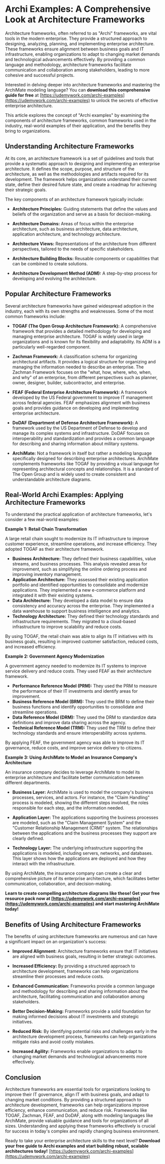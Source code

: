 # Archi Examples: A Comprehensive Look at Architecture Frameworks

Architecture frameworks, often referred to as "Archi" frameworks, are vital tools in the modern enterprise. They provide a structured approach to designing, analyzing, planning, and implementing enterprise architecture. These frameworks ensure alignment between business goals and IT infrastructure, enabling organizations to adapt to changing market demands and technological advancements effectively. By providing a common language and methodology, architecture frameworks facilitate communication and collaboration among stakeholders, leading to more cohesive and successful projects.

Interested in delving deeper into architecture frameworks and mastering the ArchiMate modeling language? You can **download this comprehensive guide for free** at [https://udemywork.com/archi-examples](https://udemywork.com/archi-examples) to unlock the secrets of effective enterprise architecture.

This article explores the concept of "Archi examples" by examining the components of architecture frameworks, common frameworks used in the industry, real-world examples of their application, and the benefits they bring to organizations.

## Understanding Architecture Frameworks

At its core, an architecture framework is a set of guidelines and tools that provide a systematic approach to designing and implementing an enterprise architecture. It defines the scope, purpose, and structure of the architecture, as well as the methodologies and artifacts required for its development. The framework helps organizations understand their current state, define their desired future state, and create a roadmap for achieving their strategic goals.

The key components of an architecture framework typically include:

*   **Architecture Principles:** Guiding statements that define the values and beliefs of the organization and serve as a basis for decision-making.

*   **Architecture Domains:** Areas of focus within the enterprise architecture, such as business architecture, data architecture, application architecture, and technology architecture.

*   **Architecture Views:** Representations of the architecture from different perspectives, tailored to the needs of specific stakeholders.

*   **Architecture Building Blocks:** Reusable components or capabilities that can be combined to create solutions.

*   **Architecture Development Method (ADM):** A step-by-step process for developing and evolving the architecture.

## Popular Architecture Frameworks

Several architecture frameworks have gained widespread adoption in the industry, each with its own strengths and weaknesses. Some of the most common frameworks include:

*   **TOGAF (The Open Group Architecture Framework):** A comprehensive framework that provides a detailed methodology for developing and managing enterprise architecture. TOGAF is widely used in large organizations and is known for its flexibility and adaptability. Its ADM is a particularly well-regarded component.

*   **Zachman Framework:** A classification schema for organizing architectural artifacts. It provides a logical structure for organizing and managing the information needed to describe an enterprise. The Zachman Framework focuses on the "what, how, where, who, when, and why" of an enterprise, from different perspectives such as planner, owner, designer, builder, subcontractor, and enterprise.

*   **FEAF (Federal Enterprise Architecture Framework):** A framework developed by the US Federal government to improve IT management across federal agencies. FEAF emphasizes alignment with business goals and provides guidance on developing and implementing enterprise architecture.

*   **DoDAF (Department of Defense Architecture Framework):** A framework used by the US Department of Defense to develop and manage its complex systems and infrastructure. DoDAF focuses on interoperability and standardization and provides a common language for describing and sharing information about military systems.

*   **ArchiMate:** Not a framework in itself but rather a modeling language specifically designed for describing enterprise architectures. ArchiMate complements frameworks like TOGAF by providing a visual language for representing architectural concepts and relationships. It is a standard of The Open Group and is widely used to create consistent and understandable architecture diagrams.

## Real-World Archi Examples: Applying Architecture Frameworks

To understand the practical application of architecture frameworks, let's consider a few real-world examples:

**Example 1: Retail Chain Transformation**

A large retail chain sought to modernize its IT infrastructure to improve customer experience, streamline operations, and increase efficiency. They adopted TOGAF as their architecture framework.

*   **Business Architecture:** They defined their business capabilities, value streams, and business processes. This analysis revealed areas for improvement, such as simplifying the online ordering process and improving inventory management.
*   **Application Architecture:** They assessed their existing application portfolio and identified opportunities to consolidate and modernize applications. They implemented a new e-commerce platform and integrated it with their existing systems.
*   **Data Architecture:** They developed a data model to ensure data consistency and accuracy across the enterprise. They implemented a data warehouse to support business intelligence and analytics.
*   **Technology Architecture:** They defined their technology standards and infrastructure requirements. They migrated to a cloud-based infrastructure to improve scalability and reduce costs.

By using TOGAF, the retail chain was able to align its IT initiatives with its business goals, resulting in improved customer satisfaction, reduced costs, and increased efficiency.

**Example 2: Government Agency Modernization**

A government agency needed to modernize its IT systems to improve service delivery and reduce costs. They used FEAF as their architecture framework.

*   **Performance Reference Model (PRM):** They used the PRM to measure the performance of their IT investments and identify areas for improvement.
*   **Business Reference Model (BRM):** They used the BRM to define their business functions and identify opportunities to consolidate and streamline operations.
*   **Data Reference Model (DRM):** They used the DRM to standardize data definitions and improve data sharing across the agency.
*   **Technical Reference Model (TRM):** They used the TRM to define their technology standards and ensure interoperability across systems.

By applying FEAF, the government agency was able to improve its IT governance, reduce costs, and improve service delivery to citizens.

**Example 3: Using ArchiMate to Model an Insurance Company's Architecture**

An insurance company decides to leverage ArchiMate to model its enterprise architecture and facilitate better communication between different departments.

*   **Business Layer:** ArchiMate is used to model the company's business processes, services, and actors. For instance, the "Claim Handling" process is modeled, showing the different steps involved, the roles responsible for each step, and the information needed.

*   **Application Layer:** The applications supporting the business processes are modeled, such as the "Claim Management System" and the "Customer Relationship Management (CRM)" system. The relationships between the applications and the business processes they support are clearly defined.

*   **Technology Layer:** The underlying infrastructure supporting the applications is modeled, including servers, networks, and databases. This layer shows how the applications are deployed and how they interact with the infrastructure.

By using ArchiMate, the insurance company can create a clear and comprehensive picture of its enterprise architecture, which facilitates better communication, collaboration, and decision-making.

**Learn to create compelling architecture diagrams like these! Get your free resource pack now at [https://udemywork.com/archi-examples](https://udemywork.com/archi-examples) and start mastering ArchiMate today!**

## Benefits of Using Architecture Frameworks

The benefits of using architecture frameworks are numerous and can have a significant impact on an organization's success:

*   **Improved Alignment:** Architecture frameworks ensure that IT initiatives are aligned with business goals, resulting in better strategic outcomes.

*   **Increased Efficiency:** By providing a structured approach to architecture development, frameworks can help organizations streamline their processes and reduce costs.

*   **Enhanced Communication:** Frameworks provide a common language and methodology for describing and sharing information about the architecture, facilitating communication and collaboration among stakeholders.

*   **Better Decision-Making:** Frameworks provide a solid foundation for making informed decisions about IT investments and strategic initiatives.

*   **Reduced Risk:** By identifying potential risks and challenges early in the architecture development process, frameworks can help organizations mitigate risks and avoid costly mistakes.

*   **Increased Agility:** Frameworks enable organizations to adapt to changing market demands and technological advancements more effectively.

## Conclusion

Architecture frameworks are essential tools for organizations looking to improve their IT governance, align IT with business goals, and adapt to changing market conditions. By providing a structured approach to architecture development, frameworks can help organizations improve efficiency, enhance communication, and reduce risk. Frameworks like TOGAF, Zachman, FEAF, and DoDAF, along with modeling languages like ArchiMate, provide valuable guidance and tools for organizations of all sizes. Understanding and applying these frameworks effectively is crucial for success in today's complex and rapidly changing business environment.

Ready to take your enterprise architecture skills to the next level? **Download your free guide to Archi examples and start building robust, scalable architectures today!** [https://udemywork.com/archi-examples](https://udemywork.com/archi-examples)
